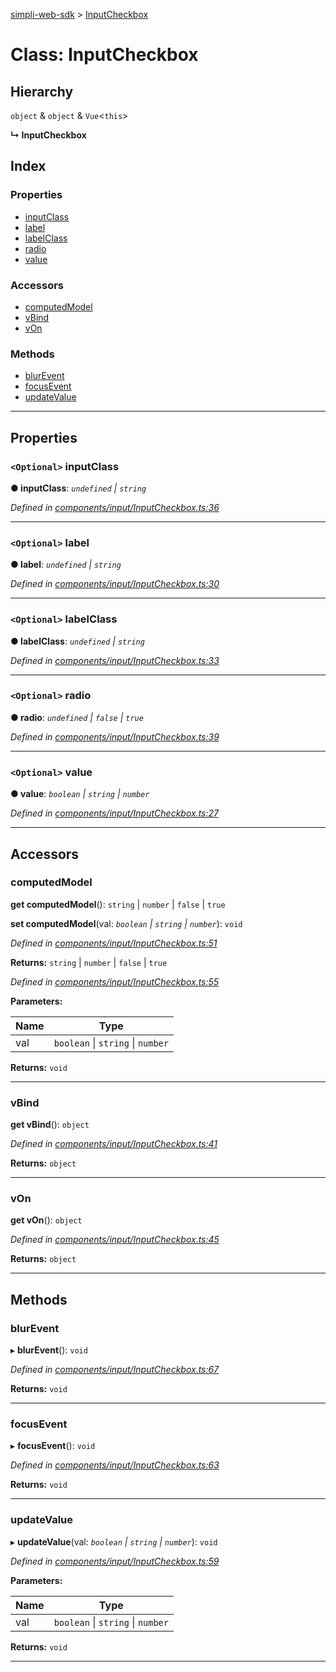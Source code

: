 [simpli-web-sdk](../README.md) > [InputCheckbox](../classes/inputcheckbox.md)

# Class: InputCheckbox

## Hierarchy

 `object` & `object` & `Vue`<`this`>

**↳ InputCheckbox**

## Index

### Properties

* [inputClass](inputcheckbox.md#inputclass)
* [label](inputcheckbox.md#label)
* [labelClass](inputcheckbox.md#labelclass)
* [radio](inputcheckbox.md#radio)
* [value](inputcheckbox.md#value)

### Accessors

* [computedModel](inputcheckbox.md#computedmodel)
* [vBind](inputcheckbox.md#vbind)
* [vOn](inputcheckbox.md#von)

### Methods

* [blurEvent](inputcheckbox.md#blurevent)
* [focusEvent](inputcheckbox.md#focusevent)
* [updateValue](inputcheckbox.md#updatevalue)

---

## Properties

<a id="inputclass"></a>

### `<Optional>` inputClass

**● inputClass**: *`undefined` \| `string`*

*Defined in [components/input/InputCheckbox.ts:36](https://github.com/simplitech/simpli-web-sdk/blob/77f6425/src/components/input/InputCheckbox.ts#L36)*

___
<a id="label"></a>

### `<Optional>` label

**● label**: *`undefined` \| `string`*

*Defined in [components/input/InputCheckbox.ts:30](https://github.com/simplitech/simpli-web-sdk/blob/77f6425/src/components/input/InputCheckbox.ts#L30)*

___
<a id="labelclass"></a>

### `<Optional>` labelClass

**● labelClass**: *`undefined` \| `string`*

*Defined in [components/input/InputCheckbox.ts:33](https://github.com/simplitech/simpli-web-sdk/blob/77f6425/src/components/input/InputCheckbox.ts#L33)*

___
<a id="radio"></a>

### `<Optional>` radio

**● radio**: *`undefined` \| `false` \| `true`*

*Defined in [components/input/InputCheckbox.ts:39](https://github.com/simplitech/simpli-web-sdk/blob/77f6425/src/components/input/InputCheckbox.ts#L39)*

___
<a id="value"></a>

### `<Optional>` value

**● value**: *`boolean` \| `string` \| `number`*

*Defined in [components/input/InputCheckbox.ts:27](https://github.com/simplitech/simpli-web-sdk/blob/77f6425/src/components/input/InputCheckbox.ts#L27)*

___

## Accessors

<a id="computedmodel"></a>

###  computedModel

**get computedModel**(): `string` \| `number` \| `false` \| `true`

**set computedModel**(val: *`boolean` \| `string` \| `number`*): `void`

*Defined in [components/input/InputCheckbox.ts:51](https://github.com/simplitech/simpli-web-sdk/blob/77f6425/src/components/input/InputCheckbox.ts#L51)*

**Returns:** `string` \| `number` \| `false` \| `true`

*Defined in [components/input/InputCheckbox.ts:55](https://github.com/simplitech/simpli-web-sdk/blob/77f6425/src/components/input/InputCheckbox.ts#L55)*

**Parameters:**

| Name | Type |
| ------ | ------ |
| val | `boolean` \| `string` \| `number` |

**Returns:** `void`

___
<a id="vbind"></a>

###  vBind

**get vBind**(): `object`

*Defined in [components/input/InputCheckbox.ts:41](https://github.com/simplitech/simpli-web-sdk/blob/77f6425/src/components/input/InputCheckbox.ts#L41)*

**Returns:** `object`

___
<a id="von"></a>

###  vOn

**get vOn**(): `object`

*Defined in [components/input/InputCheckbox.ts:45](https://github.com/simplitech/simpli-web-sdk/blob/77f6425/src/components/input/InputCheckbox.ts#L45)*

**Returns:** `object`

___

## Methods

<a id="blurevent"></a>

###  blurEvent

▸ **blurEvent**(): `void`

*Defined in [components/input/InputCheckbox.ts:67](https://github.com/simplitech/simpli-web-sdk/blob/77f6425/src/components/input/InputCheckbox.ts#L67)*

**Returns:** `void`

___
<a id="focusevent"></a>

###  focusEvent

▸ **focusEvent**(): `void`

*Defined in [components/input/InputCheckbox.ts:63](https://github.com/simplitech/simpli-web-sdk/blob/77f6425/src/components/input/InputCheckbox.ts#L63)*

**Returns:** `void`

___
<a id="updatevalue"></a>

###  updateValue

▸ **updateValue**(val: *`boolean` \| `string` \| `number`*): `void`

*Defined in [components/input/InputCheckbox.ts:59](https://github.com/simplitech/simpli-web-sdk/blob/77f6425/src/components/input/InputCheckbox.ts#L59)*

**Parameters:**

| Name | Type |
| ------ | ------ |
| val | `boolean` \| `string` \| `number` |

**Returns:** `void`

___

